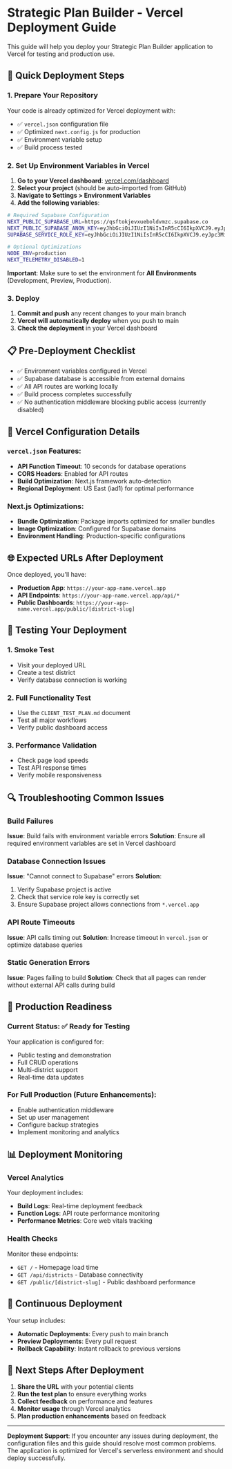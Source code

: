# Strategic Plan Builder - Vercel Deployment Guide

This guide will help you deploy your Strategic Plan Builder application to Vercel for testing and production use.

## 🚀 Quick Deployment Steps

### 1. Prepare Your Repository

Your code is already optimized for Vercel deployment with:
- ✅ `vercel.json` configuration file
- ✅ Optimized `next.config.js` for production
- ✅ Environment variable setup
- ✅ Build process tested

### 2. Set Up Environment Variables in Vercel

1. **Go to your Vercel dashboard**: [vercel.com/dashboard](https://vercel.com/dashboard)
2. **Select your project** (should be auto-imported from GitHub)
3. **Navigate to Settings > Environment Variables**
4. **Add the following variables**:

```bash
# Required Supabase Configuration
NEXT_PUBLIC_SUPABASE_URL=https://qsftokjevxueboldvmzc.supabase.co
NEXT_PUBLIC_SUPABASE_ANON_KEY=eyJhbGciOiJIUzI1NiIsInR5cCI6IkpXVCJ9.eyJpc3MiOiJzdXBhYmFzZSIsInJlZiI6InFzZnRva2pldnh1ZWJvbGR2bXpjIiwicm9sZSI6ImFub24iLCJpYXQiOjE3NTI5MTczNzgsImV4cCI6MjA2ODQ5MzM3OH0.23MJDiRu-PRyyYh5pJV5wXpUyxdkS7x_cZ_9sgUFJms
SUPABASE_SERVICE_ROLE_KEY=eyJhbGciOiJIUzI1NiIsInR5cCI6IkpXVCJ9.eyJpc3MiOiJzdXBhYmFzZSIsInJlZiI6InFzZnRva2pldnh1ZWJvbGR2bXpjIiwicm9sZSI6InNlcnZpY2Vfcm9sZSIsImlhdCI6MTc1MjkxNzM3OCwiZXhwIjoyMDY4NDkzMzc4fQ.2ojjqcBouC7waOOJtbPQJ-vSm0iLzm9WoH5HFO3h_vs

# Optional Optimizations
NODE_ENV=production
NEXT_TELEMETRY_DISABLED=1
```

**Important**: Make sure to set the environment for **All Environments** (Development, Preview, Production).

### 3. Deploy

1. **Commit and push** any recent changes to your main branch
2. **Vercel will automatically deploy** when you push to main
3. **Check the deployment** in your Vercel dashboard

## 📋 Pre-Deployment Checklist

- ✅ Environment variables configured in Vercel
- ✅ Supabase database is accessible from external domains
- ✅ All API routes are working locally
- ✅ Build process completes successfully
- ✅ No authentication middleware blocking public access (currently disabled)

## 🔧 Vercel Configuration Details

### `vercel.json` Features:
- **API Function Timeout**: 10 seconds for database operations
- **CORS Headers**: Enabled for API routes
- **Build Optimization**: Next.js framework auto-detection
- **Regional Deployment**: US East (iad1) for optimal performance

### Next.js Optimizations:
- **Bundle Optimization**: Package imports optimized for smaller bundles
- **Image Optimization**: Configured for Supabase domains
- **Environment Handling**: Production-specific configurations

## 🌐 Expected URLs After Deployment

Once deployed, you'll have:
- **Production App**: `https://your-app-name.vercel.app`
- **API Endpoints**: `https://your-app-name.vercel.app/api/*`
- **Public Dashboards**: `https://your-app-name.vercel.app/public/[district-slug]`

## 🧪 Testing Your Deployment

### 1. Smoke Test
- Visit your deployed URL
- Create a test district
- Verify database connection is working

### 2. Full Functionality Test
- Use the `CLIENT_TEST_PLAN.md` document
- Test all major workflows
- Verify public dashboard access

### 3. Performance Validation
- Check page load speeds
- Test API response times
- Verify mobile responsiveness

## 🔍 Troubleshooting Common Issues

### Build Failures
**Issue**: Build fails with environment variable errors
**Solution**: Ensure all required environment variables are set in Vercel dashboard

### Database Connection Issues
**Issue**: "Cannot connect to Supabase" errors
**Solution**: 
1. Verify Supabase project is active
2. Check that service role key is correctly set
3. Ensure Supabase project allows connections from `*.vercel.app`

### API Route Timeouts
**Issue**: API calls timing out
**Solution**: Increase timeout in `vercel.json` or optimize database queries

### Static Generation Errors
**Issue**: Pages failing to build
**Solution**: Check that all pages can render without external API calls during build

## 🚀 Production Readiness

### Current Status: ✅ Ready for Testing

Your application is configured for:
- Public testing and demonstration
- Full CRUD operations
- Multi-district support
- Real-time data updates

### For Full Production (Future Enhancements):
- Enable authentication middleware
- Set up user management
- Configure backup strategies
- Implement monitoring and analytics

## 📊 Deployment Monitoring

### Vercel Analytics
Your deployment includes:
- **Build Logs**: Real-time deployment feedback
- **Function Logs**: API route performance monitoring
- **Performance Metrics**: Core web vitals tracking

### Health Checks
Monitor these endpoints:
- `GET /` - Homepage load time
- `GET /api/districts` - Database connectivity
- `GET /public/[district-slug]` - Public dashboard performance

## 🔄 Continuous Deployment

Your setup includes:
- **Automatic Deployments**: Every push to main branch
- **Preview Deployments**: Every pull request
- **Rollback Capability**: Instant rollback to previous versions

## 🎯 Next Steps After Deployment

1. **Share the URL** with your potential clients
2. **Run the test plan** to ensure everything works
3. **Collect feedback** on performance and features
4. **Monitor usage** through Vercel analytics
5. **Plan production enhancements** based on feedback

---

**Deployment Support**: If you encounter any issues during deployment, the configuration files and this guide should resolve most common problems. The application is optimized for Vercel's serverless environment and should deploy successfully.
